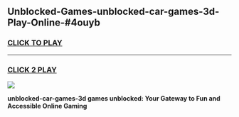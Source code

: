 
## Unblocked-Games-unblocked-car-games-3d-Play-Online-#4ouyb
<h3>
<a href="https://premium.freeplayer.one?title=unblocked-car-games-3d&ref=27F">CLICK TO PLAY</a></h3>
<hr>

<h3>
<a href="https://premium.freeplayer.one?title=unblocked-car-games-3d&ref=27F">CLICK 2 PLAY</a>
  
</h3>

<a href="https://premium.freeplayer.one?title=unblocked-car-games-3d&ref=27F"><img src="https://clearcache.store/games.png"></a>


**unblocked-car-games-3d games unblocked: Your Gateway to Fun and Accessible Online Gaming**
